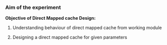 ### Aim of the experiment

**Objective of Direct Mapped cache Design:**

1. Understanding behaviour of direct mapped cache from working module

2. Designing a direct mapped cache for given parameters
